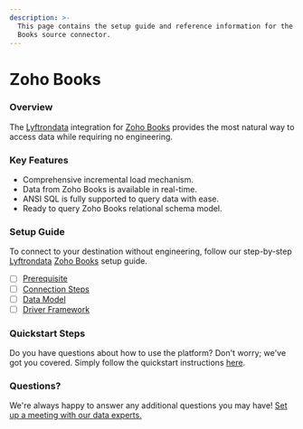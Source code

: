 ```yaml
---
description: >-
  This page contains the setup guide and reference information for the Zoho
  Books source connector.
---
```


# Zoho Books

### Overview

The [Lyftrondata](https://www.lyftrondata.com/) integration for [Zoho Books](https://www.lyftrondata.com/integration/finance-analytics/zohobooks/) provides the most natural way to access data while requiring no engineering.

### Key Features

* Comprehensive incremental load mechanism.
* Data from Zoho Books is available in real-time.
* ANSI SQL is fully supported to query data with ease.
* Ready to query Zoho Books relational schema model.

### Setup Guide

To connect to your destination without engineering, follow our step-by-step [Lyftrondata](https://www.lyftrondata.com/) [Zoho Books](https://www.lyftrondata.com/integration/finance-analytics/zohobooks/) setup guide.

* [ ] [Prerequisite](prerequisite.md)
* [ ] [Connection Steps](connection-steps.md)
* [ ] [Data Model](data-model/erd.md)
* [ ] [Driver Framework](driver-framework/)

### Quickstart Steps

Do you have questions about how to use the platform? Don't worry; we've got you covered. Simply follow the quickstart instructions [here](./).

### Questions? <a href="#questions" id="questions"></a>

We're always happy to answer any additional questions you may have! [Set up a meeting with our data experts.](https://www.lyftrondata.com/book-a-meeting/)
